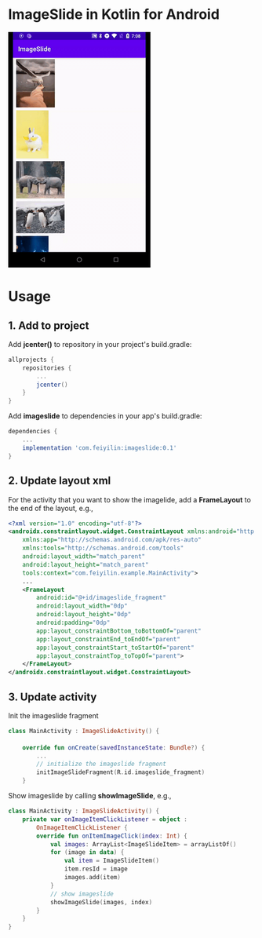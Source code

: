 # ImageSlide in Kotlin for Android

![img](docs/demo.gif)

# Usage
## 1. Add to project
Add **jcenter()** to repository in your project's build.gradle:
```gradle
allprojects {
    repositories {
        ...
        jcenter()
    }
}
```

Add **imageslide** to dependencies in your app's build.gradle: 
```gradle
dependencies {
    ...
    implementation 'com.feiyilin:imageslide:0.1'
}
```
## 2. Update layout xml
For the activity that you want to show the imagelide, add a **FrameLayout** to the end of the layout, e.g.,
```xml
<?xml version="1.0" encoding="utf-8"?>
<androidx.constraintlayout.widget.ConstraintLayout xmlns:android="http://schemas.android.com/apk/res/android"
    xmlns:app="http://schemas.android.com/apk/res-auto"
    xmlns:tools="http://schemas.android.com/tools"
    android:layout_width="match_parent"
    android:layout_height="match_parent"
    tools:context="com.feiyilin.example.MainActivity">
    ...
    <FrameLayout
        android:id="@+id/imageslide_fragment"
        android:layout_width="0dp"
        android:layout_height="0dp"
        android:padding="0dp"
        app:layout_constraintBottom_toBottomOf="parent"
        app:layout_constraintEnd_toEndOf="parent"
        app:layout_constraintStart_toStartOf="parent"
        app:layout_constraintTop_toTopOf="parent">
    </FrameLayout>
</androidx.constraintlayout.widget.ConstraintLayout>
```

## 3. Update activity
Init the imageslide fragment
```kotlin
class MainActivity : ImageSlideActivity() {

    override fun onCreate(savedInstanceState: Bundle?) {
        ...    
        // initialize the imageslide fragment
        initImageSlideFragment(R.id.imageslide_fragment)
    }
```
Show imageslide by calling **showImageSlide**, e.g.,
```kotlin
class MainActivity : ImageSlideActivity() {
    private var onImageItemClickListener = object :
        OnImageItemClickListener {
        override fun onItemImageClick(index: Int) {
            val images: ArrayList<ImageSlideItem> = arrayListOf()
            for (image in data) {
                val item = ImageSlideItem()
                item.resId = image
                images.add(item)
            }
            // show imageslide
            showImageSlide(images, index)
        }
    }
}
```
